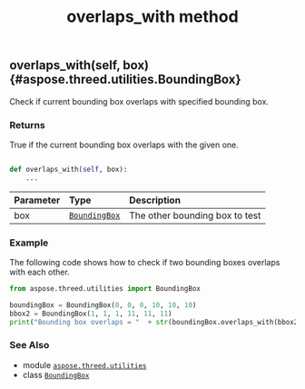 ﻿---
title: overlaps_with method
second_title: Aspose.3D for Python via .NET API References
description: 
type: docs
weight: 50
url: /python-net/aspose.threed.utilities/boundingbox/overlaps_with/
is_root: false
---

## overlaps_with(self, box) {#aspose.threed.utilities.BoundingBox}

Check if current bounding box overlaps with specified bounding box.


### Returns 


True if the current bounding box overlaps with the given one.


```python

def overlaps_with(self, box):
    ...
```


| Parameter | Type | Description |
| :- | :- | :- |
| box | [`BoundingBox`](/3d/python-net/aspose.threed.utilities/boundingbox) | The other bounding box to test |

### Example 


The following code shows how to check if two bounding boxes overlaps with each other.

```python
from aspose.threed.utilities import BoundingBox

boundingBox = BoundingBox(0, 0, 0, 10, 10, 10)
bbox2 = BoundingBox(1, 1, 1, 11, 11, 11)
print("Bounding box overlaps = "  + str(boundingBox.overlaps_with(bbox2)))

```



### See Also
* module [`aspose.threed.utilities`](../../)
* class [`BoundingBox`](/3d/python-net/aspose.threed.utilities/boundingbox)
